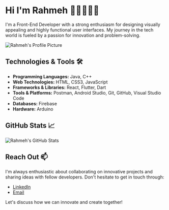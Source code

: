 # Hi I'm Rahmeh 👋🏻👩🏻‍💻


I'm a Front-End Developer with a strong enthusiasm for designing visually appealing and highly functional user interfaces. My journey in the tech world is fueled by a passion for innovation and problem-solving.

![Rahmeh's Profile Picture]([https://www.freepik.com/premium-vector/front-end-developer-typographic-header_12447996.htm])

## Technologies & Tools 🛠️
- **Programming Languages:** Java, C++
- **Web Technologies:** HTML, CSS3, JavaScript
- **Frameworks & Libraries:** React, Flutter, Dart
- **Tools & Platforms:** Postman, Android Studio, Git, GitHub, Visual Studio Code
- **Databases:** Firebase
- **Hardware:** Arduino

## GitHub Stats 📈
![Rahmeh's GitHub Stats](https://github-readme-stats.vercel.app/api?username=rahmehdaraghmeh&show_icons=true&hide_title=true&hide=prs&count_private=true&hide_border=true&theme=radical)

## Reach Out 📫
I'm always enthusiastic about collaborating on innovative projects and sharing ideas with fellow developers. Don't hesitate to get in touch through:

- [LinkedIn](https://www.linkedin.com/in/rahmeh-daraghmeh-43377b222/)
- [Email](mailto:rahma.daraghmah21@example.com)

Let's discuss how we can innovate and create together!

